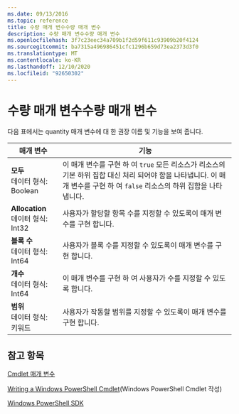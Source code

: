 ```yaml
---
ms.date: 09/13/2016
ms.topic: reference
title: 수량 매개 변수수량 매개 변수
description: 수량 매개 변수수량 매개 변수
ms.openlocfilehash: 3f7c23eec34a709b1f2d59f611c93909b20f4124
ms.sourcegitcommit: ba7315a496986451cfc1296b659d73ea2373d3f0
ms.translationtype: MT
ms.contentlocale: ko-KR
ms.lasthandoff: 12/10/2020
ms.locfileid: "92650302"
---
```

# <a name="quantity-parameters"></a>수량 매개 변수수량 매개 변수

다음 표에서는 quantity 매개 변수에 대 한 권장 이름 및 기능을 보여 줍니다.

|매개 변수|기능|
|---|---|
|**모두**<br>데이터 형식: Boolean|이 매개 변수를 구현 하 여 `true` 모든 리소스가 리소스의 기본 하위 집합 대신 처리 되어야 함을 나타냅니다. 이 매개 변수를 구현 하 여 `false` 리소스의 하위 집합을 나타냅니다.|
|**Allocation**<br>데이터 형식: Int32|사용자가 할당할 항목 수를 지정할 수 있도록이 매개 변수를 구현 합니다.|
|**블록 수**<br>데이터 형식: Int64|사용자가 블록 수를 지정할 수 있도록이 매개 변수를 구현 합니다.|
|**개수**<br>데이터 형식: Int64|이 매개 변수를 구현 하 여 사용자가 수를 지정할 수 있도록 합니다.|
|**범위**<br>데이터 형식: 키워드|사용자가 작동할 범위를 지정할 수 있도록이 매개 변수를 구현 합니다.|

## <a name="see-also"></a>참고 항목

[Cmdlet 매개 변수](./cmdlet-parameters.md)

[Writing a Windows PowerShell Cmdlet](./writing-a-windows-powershell-cmdlet.md)(Windows PowerShell Cmdlet 작성)

[Windows PowerShell SDK](../windows-powershell-reference.md)
